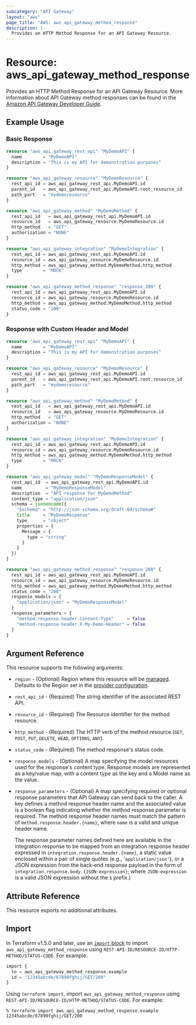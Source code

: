 ```yaml
---
subcategory: "API Gateway"
layout: "aws"
page_title: "AWS: aws_api_gateway_method_response"
description: |-
  Provides an HTTP Method Response for an API Gateway Resource.
---
```


# Resource: aws_api_gateway_method_response

Provides an HTTP Method Response for an API Gateway Resource. More information about API Gateway method responses can be found in the [Amazon API Gateway Developer Guide](https://docs.aws.amazon.com/apigateway/latest/developerguide/api-gateway-method-settings-method-response.html).

## Example Usage

### Basic Response

```terraform
resource "aws_api_gateway_rest_api" "MyDemoAPI" {
  name        = "MyDemoAPI"
  description = "This is my API for demonstration purposes"
}

resource "aws_api_gateway_resource" "MyDemoResource" {
  rest_api_id = aws_api_gateway_rest_api.MyDemoAPI.id
  parent_id   = aws_api_gateway_rest_api.MyDemoAPI.root_resource_id
  path_part   = "mydemoresource"
}

resource "aws_api_gateway_method" "MyDemoMethod" {
  rest_api_id   = aws_api_gateway_rest_api.MyDemoAPI.id
  resource_id   = aws_api_gateway_resource.MyDemoResource.id
  http_method   = "GET"
  authorization = "NONE"
}

resource "aws_api_gateway_integration" "MyDemoIntegration" {
  rest_api_id = aws_api_gateway_rest_api.MyDemoAPI.id
  resource_id = aws_api_gateway_resource.MyDemoResource.id
  http_method = aws_api_gateway_method.MyDemoMethod.http_method
  type        = "MOCK"
}

resource "aws_api_gateway_method_response" "response_200" {
  rest_api_id = aws_api_gateway_rest_api.MyDemoAPI.id
  resource_id = aws_api_gateway_resource.MyDemoResource.id
  http_method = aws_api_gateway_method.MyDemoMethod.http_method
  status_code = "200"
}
```

### Response with Custom Header and Model

```terraform
resource "aws_api_gateway_rest_api" "MyDemoAPI" {
  name        = "MyDemoAPI"
  description = "This is my API for demonstration purposes"
}

resource "aws_api_gateway_resource" "MyDemoResource" {
  rest_api_id = aws_api_gateway_rest_api.MyDemoAPI.id
  parent_id   = aws_api_gateway_rest_api.MyDemoAPI.root_resource_id
  path_part   = "mydemoresource"
}

resource "aws_api_gateway_method" "MyDemoMethod" {
  rest_api_id   = aws_api_gateway_rest_api.MyDemoAPI.id
  resource_id   = aws_api_gateway_resource.MyDemoResource.id
  http_method   = "GET"
  authorization = "NONE"
}

resource "aws_api_gateway_integration" "MyDemoIntegration" {
  rest_api_id = aws_api_gateway_rest_api.MyDemoAPI.id
  resource_id = aws_api_gateway_resource.MyDemoResource.id
  http_method = aws_api_gateway_method.MyDemoMethod.http_method
  type        = "MOCK"
}

resource "aws_api_gateway_model" "MyDemoResponseModel" {
  rest_api_id  = aws_api_gateway_rest_api.MyDemoAPI.id
  name         = "MyDemoResponseModel"
  description  = "API response for MyDemoMethod"
  content_type = "application/json"
  schema = jsonencode({
    "$schema" = "http://json-schema.org/draft-04/schema#"
    title     = "MyDemoResponse"
    type      = "object"
    properties = {
      Message = {
        type = "string"
      }
    }
  })
}

resource "aws_api_gateway_method_response" "response_200" {
  rest_api_id = aws_api_gateway_rest_api.MyDemoAPI.id
  resource_id = aws_api_gateway_resource.MyDemoResource.id
  http_method = aws_api_gateway_method.MyDemoMethod.http_method
  status_code = "200"
  response_models = {
    "application/json" = "MyDemoResponseModel"
  }
  response_parameters = {
    "method.response.header.Content-Type"     = false
    "method-response-header.X-My-Demo-Header" = false
  }
}
```

## Argument Reference

This resource supports the following arguments:

* `region` - (Optional) Region where this resource will be [managed](https://docs.aws.amazon.com/general/latest/gr/rande.html#regional-endpoints). Defaults to the Region set in the [provider configuration](https://registry.terraform.io/providers/hashicorp/aws/latest/docs#aws-configuration-reference).
* `rest_api_id` - (Required) The string identifier of the associated REST API.
* `resource_id` - (Required) The Resource identifier for the method resource.
* `http_method` - (Required) The HTTP verb of the method resource (`GET`, `POST`, `PUT`, `DELETE`, `HEAD`, `OPTIONS`, `ANY`).
* `status_code` - (Required) The method response's status code.
* `response_models` - (Optional) A map specifying the model resources used for the response's content type. Response models are represented as a key/value map, with a content type as the key and a Model name as the value.
* `response_parameters` - (Optional) A map specifying required or optional response parameters that API Gateway can send back to the caller. A key defines a method response header name and the associated value is a boolean flag indicating whether the method response parameter is required. The method response header names must match the pattern of `method.response.header.{name}`, where `name` is a valid and unique header name.

  The response parameter names defined here are available in the integration response to be mapped from an integration response header expressed in `integration.response.header.{name}`, a static value enclosed within a pair of single quotes (e.g., '`application/json'`), or a JSON expression from the back-end response payload in the form of `integration.response.body.{JSON-expression}`, where `JSON-expression` is a valid JSON expression without the `$` prefix.)

## Attribute Reference

This resource exports no additional attributes.

## Import

In Terraform v1.5.0 and later, use an [`import` block](https://developer.hashicorp.com/terraform/language/import) to import `aws_api_gateway_method_response` using `REST-API-ID/RESOURCE-ID/HTTP-METHOD/STATUS-CODE`. For example:

```terraform
import {
  to = aws_api_gateway_method_response.example
  id = "12345abcde/67890fghij/GET/200"
}
```

Using `terraform import`, import `aws_api_gateway_method_response` using `REST-API-ID/RESOURCE-ID/HTTP-METHOD/STATUS-CODE`. For example:

```console
% terraform import aws_api_gateway_method_response.example 12345abcde/67890fghij/GET/200
```
